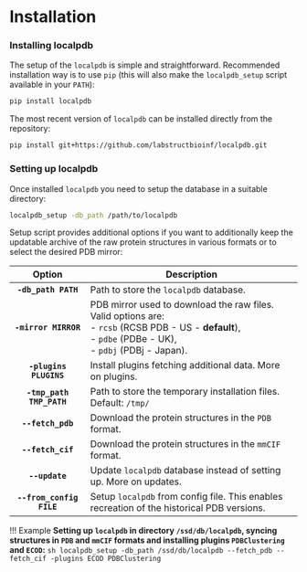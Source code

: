 # Installation
### Installing localpdb
The setup of the `localpdb` is simple and straightforward.
Recommended installation way is to use `pip`
(this will also make the `localpdb_setup` script available in your `PATH`):
```sh
pip install localpdb
```
The most recent version of `localpdb` can be installed directly from the repository:
```sh
pip install git+https://github.com/labstructbioinf/localpdb.git
```

### Setting up localpdb
Once installed `localpdb` you need to setup the database in a suitable directory:
```sh
localpdb_setup -db_path /path/to/localpdb
```
Setup script provides additional options if you want to additionally keep the
updatable archive of the raw protein structures in various formats or to select the desired PDB mirror:

Option | Description 
:-------------: | ----------------------------------------------------------
**`-db_path PATH`** | Path to store the `localpdb` database.
**`-mirror MIRROR`** | PDB mirror used to download the raw files. Valid options are:<br/> - `rcsb` (RCSB PDB - US - **default**), <br /> - `pdbe` (PDBe - UK), <br /> - `pdbj` (PDBj - Japan).
**`-plugins PLUGINS`** | Install plugins fetching additional data. More on plugins.
**`-tmp_path TMP_PATH`** | Path to store the temporary installation files. Default: `/tmp/`
**`--fetch_pdb`** | Download the protein structures in the `PDB` format.
**`--fetch_cif`** | Download the protein structures in the `mmCIF` format.
**`--update`** | Update  `localpdb` database instead of setting up. More on updates.
**`--from_config FILE`** | Setup  `localpdb` from config file. This enables recreation of the historical PDB versions.

!!! Example
    **Setting up `localpdb` in directory `/ssd/db/localpdb`, syncing structures in `PDB` and `mmCIF` formats 
    and installing plugins `PDBClustering` and `ECOD`:**
    ```sh
    localpdb_setup -db_path /ssd/db/localpdb --fetch_pdb --fetch_cif -plugins ECOD PDBClustering
    ```

